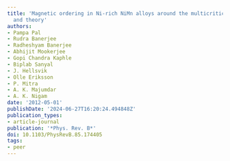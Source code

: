 ```yaml
---
title: 'Magnetic ordering in Ni-rich NiMn alloys around the multicritical point: Experiment
  and theory'
authors:
- Pampa Pal
- Rudra Banerjee
- Radheshyam Banerjee
- Abhijit Mookerjee
- Gopi Chandra Kaphle
- Biplab Sanyal
- J. Hellsvik
- Olle Eriksson
- P. Mitra
- A. K. Majumdar
- A. K. Nigam
date: '2012-05-01'
publishDate: '2024-06-27T16:20:24.494848Z'
publication_types:
- article-journal
publication: '*Phys. Rev. B*'
doi: 10.1103/PhysRevB.85.174405
tags:
- peer
---
```

